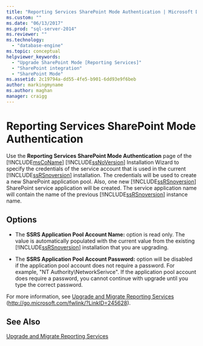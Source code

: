 ```yaml
---
title: "Reporting Services SharePoint Mode Authentication | Microsoft Docs"
ms.custom: ""
ms.date: "06/13/2017"
ms.prod: "sql-server-2014"
ms.reviewer: ""
ms.technology: 
  - "database-engine"
ms.topic: conceptual
helpviewer_keywords: 
  - "Upgrade SharePoint Mode [Reporting Services]"
  - "SharePoint integration"
  - "SharePoint Mode"
ms.assetid: 2c19794a-dd55-4fe5-b901-6dd93e9f6beb
author: markingmyname
ms.author: maghan
manager: craigg
---
```

# Reporting Services SharePoint Mode Authentication
  Use the **Reporting Services SharePoint Mode Authentication** page of the [!INCLUDE[msCoName](../../includes/msconame-md.md)] [!INCLUDE[ssNoVersion](../../includes/ssnoversion-md.md)] Installation Wizard to specify the credentials of the service account that is used in the current [!INCLUDE[ssRSnoversion](../../includes/ssrsnoversion-md.md)] installation. The credentials will be used to create a new SharePoint application pool. Also, one new [!INCLUDE[ssRSnoversion](../../includes/ssrsnoversion-md.md)] SharePoint service application will be created. The service application name will contain the name of the previous [!INCLUDE[ssRSnoversion](../../includes/ssrsnoversion-md.md)] instance name.  
  
## Options  
  
-   The **SSRS Application Pool Account Name:** option is read only. The value is automatically populated with the current value from the existing [!INCLUDE[ssRSnoversion](../../includes/ssrsnoversion-md.md)] installation that you are upgrading.  
  
-   The **SSRS Application Pool Account Password:** option will be disabled if the application pool account does not require a password. For example, "NT Authority\NetworkSerivce". If the application pool account does require a password, you cannot continue with upgrade until you type the correct password.  
  
 For more information, see [Upgrade and Migrate Reporting Services](http://go.microsoft.com/fwlink/?LinkID=245628) (http://go.microsoft.com/fwlink/?LinkID=245628).  
  
## See Also  
 [Upgrade and Migrate Reporting Services](http://go.microsoft.com/fwlink/?LinkID=245628)  
  
  
